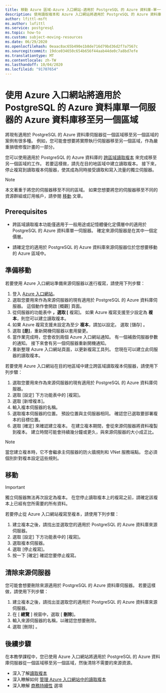 ```yaml
---
title: 移動 Azure 區域-Azure 入口網站-適用於 PostgreSQL 的 Azure 資料庫-單一伺服器
description: 使用讀取複本和 Azure 入口網站將適用於 PostgreSQL 的 Azure 資料庫伺服器從一個 Azure 區域移至另一個區域。
author: lfittl-msft
ms.author: lufittl
ms.service: postgresql
ms.topic: how-to
ms.custom: subject-moving-resources
ms.date: 06/29/2020
ms.openlocfilehash: 0eaac8ac65b490e1b8de716d79bd36d2f7a7567c
ms.sourcegitcommit: 19dce034650c654b656f44aab44de0c7a8bd7efe
ms.translationtype: MT
ms.contentlocale: zh-TW
ms.lasthandoff: 10/04/2020
ms.locfileid: "91707654"
---
```

# <a name="move-an-azure-database-for-azure-database-for-postgresql---single-server-to-another-region-by-using-the-azure-portal"></a>使用 Azure 入口網站將適用於 PostgreSQL 的 Azure 資料庫單一伺服器的 Azure 資料庫移至另一個區域

將現有適用於 PostgreSQL 的 Azure 資料庫伺服器從一個區域移至另一個區域的案例有很多種。 例如，您可能會想要將實際執行伺服器移至另一個區域，作為嚴重損壞修復計畫的一部分。

您可以使用適用於 PostgreSQL 的 Azure 資料庫的 [跨區域讀取複本](concepts-read-replicas.md#cross-region-replication) 來完成移至另一個區域的工作。 若要這樣做，請先在目的地區域中建立讀取複本。 接下來，停止複寫到讀取複本伺服器，使其成為同時接受讀取和寫入流量的獨立伺服器。 

> [!NOTE]
> 本文著重于將您的伺服器移至不同的區域。 如果您想要將您的伺服器移至不同的資源群組或訂用帳戶，請參閱 [移動](https://docs.microsoft.com/azure/azure-resource-manager/management/move-resource-group-and-subscription) 文章。 

## <a name="prerequisites"></a>Prerequisites

- 跨區域讀取複本功能僅適用于一般用途或記憶體優化定價層中的適用於 PostgreSQL 的 Azure 資料庫單一伺服器。 確定來源伺服器是在其中一個定價層。

- 請確定您的適用於 PostgreSQL 的 Azure 資料庫來源伺服器位於您想要移動的 Azure 區域中。

## <a name="prepare-to-move"></a>準備移動

若要使用 Azure 入口網站準備來源伺服器以進行複寫，請使用下列步驟： 

1. 登入 [Azure 入口網站](https://portal.azure.com/)。
1. 選取您要用來作為來源伺服器的現有適用於 PostgreSQL 的 Azure 資料庫伺服器。 這個動作會開啟 [概觀] 頁面。
1. 從伺服器的功能表中 **，選取 [** 複寫]。 如果 Azure 複寫支援至少設定為 **複本**，則您可以建立讀取複本。 
1. 如果 Azure 複寫支援未設定為至少 **複本**，請加以設定。 選取 [儲存]  。
1. 選取 **[是]**，重新開機伺服器以套用變更。
1. 當作業完成時，您會收到兩個 Azure 入口網站通知。 有一個補救伺服器參數的通知。 接下來會有另一個伺服器重新開機通知。
1. 重新整理 Azure 入口網站頁面，以更新複寫工具列。 您現在可以建立此伺服器的讀取複本。

若要使用 Azure 入口網站在目的地區域中建立跨區域讀取複本伺服器，請使用下列步驟：

1. 選取您要用來作為來源伺服器的現有適用於 PostgreSQL 的 Azure 資料庫伺服器。
1. 選取 [設定] 下方功能表中的 [複寫]。
1. 選取 [新增複本]。
1. 輸入複本伺服器的名稱。
1. 選取複本伺服器的位置。 預設位置與主伺服器相同。 確認您已選取要部署複本的目標位置。
1. 選取 [確定] 來確認建立複本。 在建立複本期間，會從來源伺服器將資料複製到複本。 建立時間可能會持續幾分鐘或更久，與來源伺服器的大小成正比。

>[!NOTE]
> 當您建立複本時，它不會繼承主伺服器的防火牆規則和 VNet 服務端點。 您必須個別針對複本設定這些規則。

## <a name="move"></a>移動

> [!IMPORTANT]
> 獨立伺服器無法再次設定為複本。
> 在您停止讀取複本上的複寫之前，請確定該複本上已經有您所需要的所有資料。

若要停止從 Azure 入口網站複寫至複本，請使用下列步驟：

1. 建立複本之後，請找出並選取您的適用於 PostgreSQL 的 Azure 資料庫來源伺服器。 
1. 選取 [設定] 下方功能表中的 [複寫]。
1. 選取複本伺服器。
1. 選取 [停止複寫]。
1. 按一下 [確定] 確認您要停止複寫。

## <a name="clean-up-source-server"></a>清除來源伺服器

您可能會想要刪除來源適用於 PostgreSQL 的 Azure 資料庫伺服器。 若要這樣做，請使用下列步驟：

1. 建立複本之後，請找出並選取您的適用於 PostgreSQL 的 Azure 資料庫來源伺服器。
1. 在 [ **總覽** ] 視窗中，選取 [ **刪除**]。
1. 輸入來源伺服器的名稱，以確認您想要刪除。
1. 選取 [刪除]  。

## <a name="next-steps"></a>後續步驟

在本教學課程中，您已使用 Azure 入口網站將適用於 PostgreSQL 的 Azure 資料庫伺服器從一個區域移至另一個區域，然後清除不需要的來源資源。 

- 深入了解[讀取複本](concepts-read-replicas.md)
- 深入瞭解如何 [管理 Azure 入口網站中的讀取複本](howto-read-replicas-portal.md)
- 深入瞭解 [商務持續性](concepts-business-continuity.md) 選項
